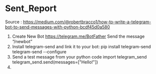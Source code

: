 # Sent_Report
Source : https://medium.com/@robertbracco1/how-to-write-a-telegram-bot-to-send-messages-with-python-bcdf45d0a580

1. Create New Bot
  https://telegram.me/BotFather
  Send the message “/newbot”
2. Install telegram-send and link it to your bot:
  pip install telegram-send
  telegram-send --configure
3. Send a test message from your python code
  import telegram_send
  telegram_send.send(messages=["Hello!"])
4. 
